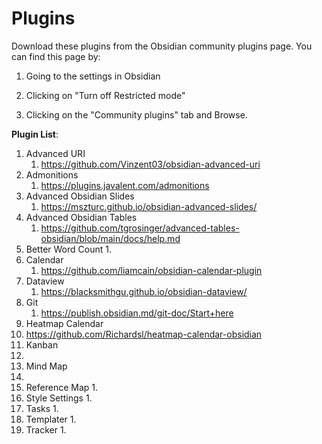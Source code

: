 # Plugins

Download these plugins from the Obsidian community plugins page. You can find this page by:
1. Going to the settings in Obsidian

2. Clicking on "Turn off Restricted mode" 

3. Clicking on the "Community plugins" tab and Browse.

__Plugin List__:

1. Advanced URI
   1. https://github.com/Vinzent03/obsidian-advanced-uri
2. Admonitions
   1. https://plugins.javalent.com/admonitions
3. Advanced Obsidian Slides
   1. https://mszturc.github.io/obsidian-advanced-slides/
4. Advanced Obsidian Tables
   1. https://github.com/tgrosinger/advanced-tables-obsidian/blob/main/docs/help.md
5. Better Word Count
   1. 
6. Calendar
   1. https://github.com/liamcain/obsidian-calendar-plugin
7. Dataview
   1. https://blacksmithgu.github.io/obsidian-dataview/
8. Git
   1. https://publish.obsidian.md/git-doc/Start+here
9.  Heatmap Calendar
   1. https://github.com/Richardsl/heatmap-calendar-obsidian
10. Kanban
   1. 
11. Mind Map
   1. 
12. Reference Map
    1.  
13. Style Settings
    1.  
14. Tasks
    1.  
15. Templater
    1.  
16. Tracker
    1.  




